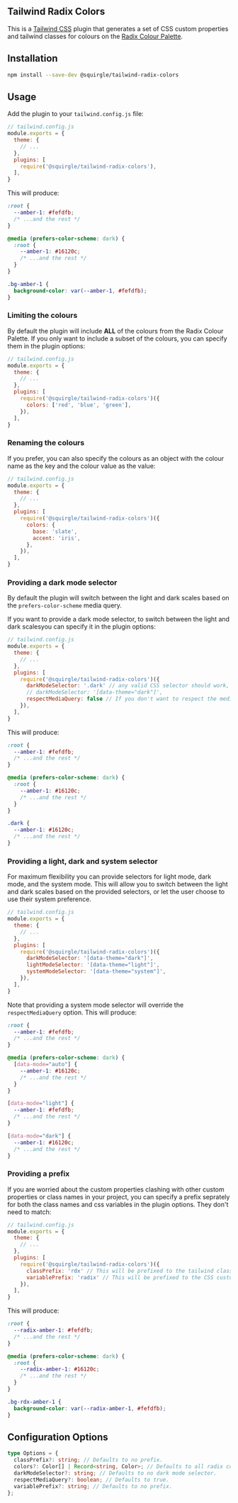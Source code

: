 ## Tailwind Radix Colors

This is a [Tailwind CSS](https://tailwindcss.com) plugin that generates a set of CSS custom properties and tailwind classes for colours on the [Radix Colour Palette](https://www.radix-ui.com/colors).

## Installation

```bash
npm install --save-dev @squirgle/tailwind-radix-colors
```

## Usage

Add the plugin to your `tailwind.config.js` file:

```js
// tailwind.config.js
module.exports = {
  theme: {
    // ...
  },
  plugins: [
    require('@squirgle/tailwind-radix-colors'),
  ],
}
```

This will produce:

```css
:root {
  --amber-1: #fefdfb;
  /* ...and the rest */
}

@media (prefers-color-scheme: dark) {
  :root {
    --amber-1: #16120c;
    /* ...and the rest */
  }
}

.bg-amber-1 {
  background-color: var(--amber-1, #fefdfb);
}
```


### Limiting the colours

By default the plugin will include **ALL** of the colours from the Radix Colour Palette. If you only want to include a subset of the colours, you can specify them in the plugin options:

```js
// tailwind.config.js
module.exports = {
  theme: {
    // ...
  },
  plugins: [
    require('@squirgle/tailwind-radix-colors')({
      colors: ['red', 'blue', 'green'],
    }),
  ],
}
```

### Renaming the colours

If you prefer, you can also specify the colours as an object with the colour name as the key and the colour value as the value:

```js
// tailwind.config.js
module.exports = {
  theme: {
    // ...
  },
  plugins: [
    require('@squirgle/tailwind-radix-colors')({
      colors: {
        base: 'slate',
        accent: 'iris',
      },
    }),
  ],
}
```

### Providing a dark mode selector

By default the plugin will switch between the light and dark scales based on the `prefers-color-scheme` media query.

If you want to provide a dark mode selector, to switch between the light and dark scalesyou can specify it in the plugin options:

```js
// tailwind.config.js
module.exports = {
  theme: {
    // ...
  },
  plugins: [
    require('@squirgle/tailwind-radix-colors')({
      darkModeSelector: '.dark' // any valid CSS selector should work,
      // darkModeSelector: '[data-theme="dark"]',
      respectMediaQuery: false // If you don't want to respect the media query
    }),
  ],
}
```

This will produce:

```css
:root {
  --amber-1: #fefdfb;
  /* ...and the rest */
}

@media (prefers-color-scheme: dark) {
  :root {
    --amber-1: #16120c;
    /* ...and the rest */
  }
}

.dark {
  --amber-1: #16120c;
  /* ...and the rest */
}
```

### Providing a light, dark and system selector

For maximum flexibility you can provide selectors for light mode, dark mode, and the system mode. This will allow you to switch between the light and dark scales based on the provided selectors, or let the user choose to use their system preference.

```js
// tailwind.config.js
module.exports = {
  theme: {
    // ...
  },
  plugins: [
    require('@squirgle/tailwind-radix-colors')({
      darkModeSelector: '[data-theme="dark"]',
      lightModeSelector: '[data-theme="light"]',
      systemModeSelector: '[data-theme="system"]',
    }),
  ],
}
```

Note that providing a system mode selector will override the `respectMediaQuery` option. This will produce:

```css
:root {
  --amber-1: #fefdfb;
  /* ...and the rest */
}

@media (prefers-color-scheme: dark) {
  [data-mode="auto"] {
    --amber-1: #16120c;
    /* ...and the rest */
  }
}

[data-mode="light"] {
  --amber-1: #fefdfb;
  /* ...and the rest */
}

[data-mode="dark"] {
  --amber-1: #16120c;
  /* ...and the rest */
}
```

### Providing a prefix

If you are worried about the custom properties clashing with other custom properties or class names in your project, you can specify a prefix seprately for both the class names and css variables in the plugin options. They don't need to match:

```js
// tailwind.config.js
module.exports = {
  theme: {
    // ...
  },
  plugins: [
    require('@squirgle/tailwind-radix-colors')({
      classPrefix: 'rdx' // This will be prefixed to the tailwind classes.
      variablePrefix: 'radix' // This will be prefixed to the CSS custom properties.
    }),
  ],
}
```

This will produce:

```css
:root {
  --radix-amber-1: #fefdfb;
  /* ...and the rest */
}

@media (prefers-color-scheme: dark) {
  :root {
    --radix-amber-1: #16120c;
    /* ...and the rest */
  }
}

.bg-rdx-amber-1 {
  background-color: var(--radix-amber-1, #fefdfb);
}
```

## Configuration Options

```ts
type Options = {
  classPrefix?: string; // Defaults to no prefix.
  colors?: Color[] | Record<string, Color>; // Defaults to all radix colours.
  darkModeSelector?: string; // Defaults to no dark mode selector.
  respectMediaQuery?: boolean; // Defaults to true.
  variablePrefix?: string; // Defaults to no prefix.
};
```
